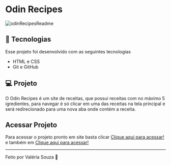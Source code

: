 # Odin Recipes

![odinRecipesReadme](https://user-images.githubusercontent.com/82419677/202042030-5652b414-c50f-4085-80b8-d3516672def6.png)

## 🚀 Tecnologias

Esse projeto foi desenvolvido com as seguintes tecnologias

- HTML e CSS
- Git e GitHub

## 💻 Projeto

O Odin Recipes é um site de receitas, que possui receitas com no máximo 5 igredientes, para navegar é só clicar em uma das receitas na tela principal e será redirecionado para uma nova aba onde contém a receita.

## Acessar Projeto

Para acessar o projeto pronto em site basta clicar [Clique aqui para acessar!](https://odin-recipes-pi.vercel.app/) e também em [Clique aqui para acessar!](https://valeriasouza28.github.io/odin-recipes/)

--- 

Feito por Valéria Souza 💅

